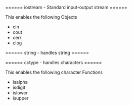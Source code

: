 ====== iostream - Standard input-output stream ======

This enables the following Objects<br />
- cin
- cout
- cerr
- clog

====== string - handles string ======

====== cctype - handles characters ======

This enables the following character Functions<br />
- isalpha
- isdigit
- islower
- isupper
